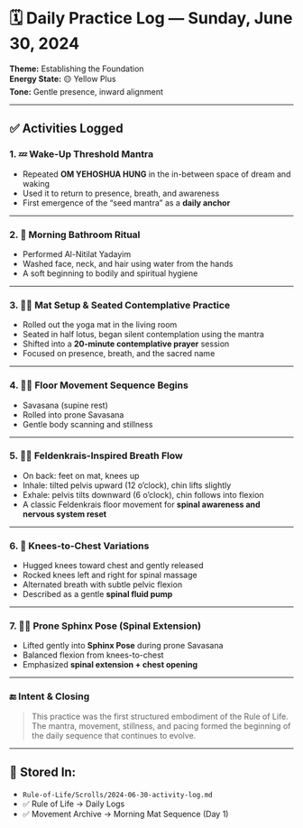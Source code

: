 # 🗓️ Daily Practice Log — Sunday, June 30, 2024  
**Theme:** Establishing the Foundation  
**Energy State:** 🟡 Yellow Plus  
**Tone:** Gentle presence, inward alignment

---

## ✅ Activities Logged

### 1. 💤 Wake-Up Threshold Mantra
- Repeated **OM YEHOSHUA HUNG** in the in-between space of dream and waking
- Used it to return to presence, breath, and awareness
- First emergence of the “seed mantra” as a **daily anchor**

---

### 2. 🚿 Morning Bathroom Ritual
- Performed Al-Nitilat Yadayim
- Washed face, neck, and hair using water from the hands
- A soft beginning to bodily and spiritual hygiene

---

### 3. 🧘‍♂️ Mat Setup & Seated Contemplative Practice
- Rolled out the yoga mat in the living room
- Seated in half lotus, began silent contemplation using the mantra
- Shifted into a **20-minute contemplative prayer** session
- Focused on presence, breath, and the sacred name

---

### 4. 🧎‍♂️ Floor Movement Sequence Begins
- Savasana (supine rest)
- Rolled into prone Savasana
- Gentle body scanning and stillness

---

### 5. 🧘‍♂️ Feldenkrais-Inspired Breath Flow
- On back: feet on mat, knees up
- Inhale: tilted pelvis upward (12 o’clock), chin lifts slightly
- Exhale: pelvis tilts downward (6 o’clock), chin follows into flexion
- A classic Feldenkrais floor movement for **spinal awareness and nervous system reset**

---

### 6. 🤲 Knees-to-Chest Variations
- Hugged knees toward chest and gently released  
- Rocked knees left and right for spinal massage  
- Alternated breath with subtle pelvic flexion  
- Described as a gentle **spinal fluid pump**

---

### 7. 🧘‍♀️ Prone Sphinx Pose (Spinal Extension)
- Lifted gently into **Sphinx Pose** during prone Savasana
- Balanced flexion from knees-to-chest
- Emphasized **spinal extension + chest opening**

---

### 🔚 Intent & Closing
> This practice was the first structured embodiment of the Rule of Life.  
The mantra, movement, stillness, and pacing formed the beginning of the daily sequence that continues to evolve.

---

## 📘 Stored In:
- `Rule-of-Life/Scrolls/2024-06-30-activity-log.md`  
- ✅ Rule of Life → Daily Logs  
- ✅ Movement Archive → Morning Mat Sequence (Day 1)
